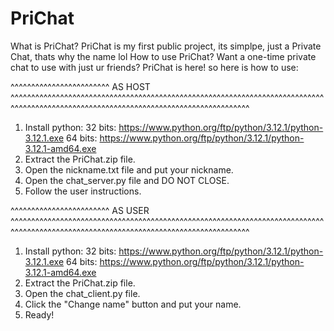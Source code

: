 # PriChat
What is PriChat?
PriChat is my first public project, its simplpe, just a Private Chat, thats why the name lol
How to use PriChat?
Want a one-time private chat to use with just ur friends? PriChat is here! so here is how to use:

^^^^^^^^^^^^^^^^^^^^^^^^ AS HOST ^^^^^^^^^^^^^^^^^^^^^^^^^^^^^^^^^^^^^^^^^^^^^^^^^^^^^^^^^^^^^^^^^^^^^^^^^^^^^^^^^^^^^^^^^^^^^^^^^^^^^^^^^^^^^^^^^^^^^^^^^^^^^^^^^^^^^^

1. Install python:
32 bits: https://www.python.org/ftp/python/3.12.1/python-3.12.1.exe
64 bits: https://www.python.org/ftp/python/3.12.1/python-3.12.1-amd64.exe
2. Extract the PriChat.zip file.
3. Open the nickname.txt file and put your nickname.
4. Open the chat_server.py file and DO NOT CLOSE.
5. Follow the user instructions.

^^^^^^^^^^^^^^^^^^^^^^^^ AS USER ^^^^^^^^^^^^^^^^^^^^^^^^^^^^^^^^^^^^^^^^^^^^^^^^^^^^^^^^^^^^^^^^^^^^^^^^^^^^^^^^^^^^^^^^^^^^^^^^^^^^^^^^^^^^^^^^^^^^^^^^^^^^^^^^^^^^^^

1. Install python:
32 bits: https://www.python.org/ftp/python/3.12.1/python-3.12.1.exe
64 bits: https://www.python.org/ftp/python/3.12.1/python-3.12.1-amd64.exe
2. Extract the PriChat.zip file.
3. Open the chat_client.py file.
4. Click the "Change name" button and put your name.
5. Ready!
